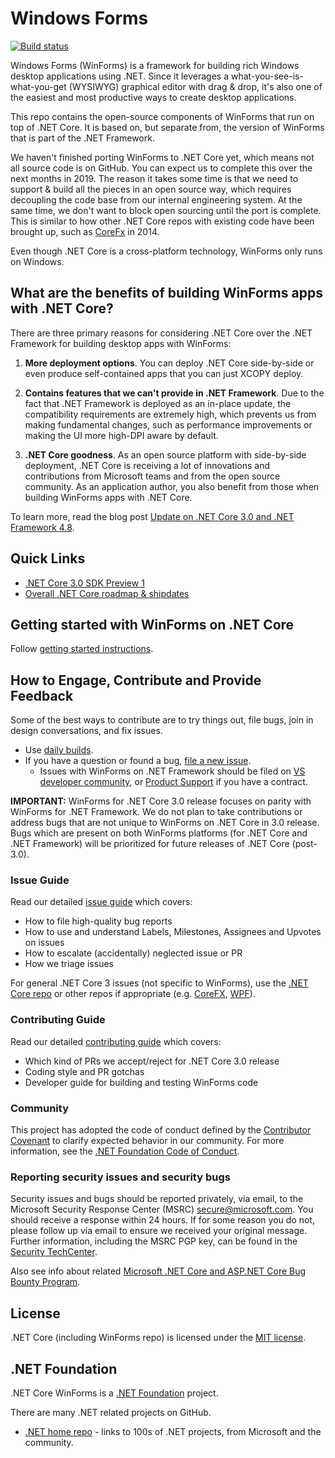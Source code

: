 # Windows Forms
 [![Build status](https://dnceng.visualstudio.com/7ea9116e-9fac-403d-b258-b31fcf1bb293/_apis/build/status/199?branchName=master)](https://dnceng.visualstudio.com/internal/_build/latest?definitionId=199&branch=master)

Windows Forms (WinForms) is a framework for building rich Windows desktop
applications using .NET. Since it leverages a what-you-see-is-what-you-get
(WYSIWYG) graphical editor with drag & drop, it's also one of the easiest and
most productive ways to create desktop applications.

This repo contains the open-source components of WinForms that run on top of
.NET Core. It is based on, but separate from, the version of WinForms that is
part of the .NET Framework.

We haven't finished porting WinForms to .NET Core yet, which means not all
source code is on GitHub. You can expect us to complete this over the next
months in 2019. The reason it takes some time is that we need to support & build all the
pieces in an open source way, which requires decoupling the code base from our
internal engineering system. At the same time, we don't want to block open
sourcing until the port is complete. This is similar to how other .NET
Core repos with existing code have been brought up, such as
[CoreFx](https://github.com/dotnet/corefx) in 2014.

Even though .NET Core is a cross-platform technology, WinForms only runs on
Windows.



## What are the benefits of building WinForms apps with .NET Core?

There are three primary reasons for considering .NET Core over the .NET
Framework for building desktop apps with WinForms:

1. **More deployment options**. You can deploy .NET Core side-by-side or even
   produce self-contained apps that you can just XCOPY deploy.

2. **Contains features that we can't provide in .NET Framework**. Due to the
   fact that .NET Framework is deployed as an in-place update, the
   compatibility requirements are extremely high, which prevents us from making fundamental
   changes, such as performance improvements or making the UI more high-DPI
   aware by default.

3. **.NET Core goodness**. As an open source platform with side-by-side deployment, 
   .NET Core is receiving a lot of innovations and contributions from Microsoft teams and 
   from the open source community. As an application author, you also benefit from those 
   when building WinForms apps with .NET Core.

To learn more, read the blog post [Update on .NET Core 3.0 and .NET Framework 4.8][update-post].



## Quick Links

* [.NET Core 3.0 SDK Preview 1](https://www.microsoft.com/net/download)
* [Overall .NET Core roadmap & shipdates](https://github.com/dotnet/core/blob/master/roadmap.md)



## Getting started with WinForms on .NET Core

Follow [getting started instructions](Documentation/getting-started.md).



## How to Engage, Contribute and Provide Feedback

Some of the best ways to contribute are to try things out, file bugs, join in design conversations, and fix issues.

* Use [daily builds](Documentation/getting-started.md#installation).
* If you have a question or found a bug, [file a new issue](https://github.com/dotnet/winforms/issues/new).
    * Issues with WinForms on .NET Framework should be filed on [VS developer community](https://developercommunity.visualstudio.com/spaces/61/index.html), or [Product Support](https://support.microsoft.com/en-us/contactus?ws=support) if you have a contract.

**IMPORTANT:** WinForms for .NET Core 3.0 release focuses on parity with WinForms for .NET Framework.
We do not plan to take contributions or address bugs that are not unique to WinForms on .NET Core in 3.0 release.
Bugs which are present on both WinForms platforms (for .NET Core and .NET Framework) will be prioritized for future releases of .NET Core (post-3.0).

### Issue Guide

Read our detailed [issue guide](Documentation/issue-guide.md) which covers:

* How to file high-quality bug reports
* How to use and understand Labels, Milestones, Assignees and Upvotes on issues
* How to escalate (accidentally) neglected issue or PR
* How we triage issues

For general .NET Core 3 issues (not specific to WinForms), use the [.NET Core repo](https://github.com/dotnet/core/issues) or other repos if appropriate (e.g. [CoreFX](https://github.com/dotnet/corefx/issues), [WPF](https://github.com/dotnet/wpf/issues)).

### Contributing Guide

Read our detailed [contributing guide](Documentation/contributing-guide.md) which covers:

* Which kind of PRs we accept/reject for .NET Core 3.0 release
* Coding style and PR gotchas
* Developer guide for building and testing WinForms code

### Community

This project has adopted the code of conduct defined by the [Contributor Covenant](https://contributor-covenant.org/) 
to clarify expected behavior in our community.
For more information, see the [.NET Foundation Code of Conduct](https://dotnetfoundation.org/code-of-conduct).

### Reporting security issues and security bugs

Security issues and bugs should be reported privately, via email, to the Microsoft Security Response Center (MSRC) <secure@microsoft.com>. You should receive a response within 24 hours. If for some reason you do not, please follow up via email to ensure we received your original message. Further information, including the MSRC PGP key, can be found in the [Security TechCenter](https://www.microsoft.com/msrc/faqs-report-an-issue).

Also see info about related [Microsoft .NET Core and ASP.NET Core Bug Bounty Program](https://www.microsoft.com/msrc/bounty-dot-net-core).



## License

.NET Core (including WinForms repo) is licensed under the [MIT license](LICENSE.TXT).



## .NET Foundation

.NET Core WinForms is a [.NET Foundation](https://www.dotnetfoundation.org/projects) project.

There are many .NET related projects on GitHub.

- [.NET home repo](https://github.com/Microsoft/dotnet) - links to 100s of .NET
  projects, from Microsoft and the community.

[update-post]: https://blogs.msdn.microsoft.com/dotnet/2018/10/04/update-on-net-core-3-0-and-net-framework-4-8/
